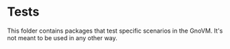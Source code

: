 # Tests

This folder contains packages that test specific scenarios in the GnoVM. It's not
meant to be used in any other way.